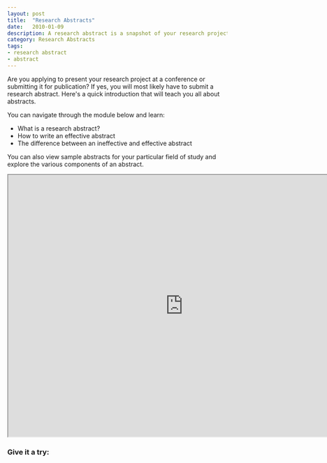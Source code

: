 ```yaml
---
layout: post
title:  "Research Abstracts"
date:   2010-01-09
description: A research abstract is a snapshot of your research project that concisely presents your research and its significance.
category: Research Abstracts
tags:
- research abstract
- abstract
---
```

<p class="intro"> Are you applying to present your research project at a conference or submitting it for publication? If yes, you will most likely have to submit a research abstract. Here's a quick introduction that will teach you all about abstracts.</p>

<p class="flow-text"> You can navigate through the module below and learn:
<ul class="browser-default">
  <li> What is a research abstract? </li>
  <li> How to write an effective abstract </li>
  <li> The difference between an ineffective and effective abstract </li> 
</ul>
<p class="flow-text"> You can also view sample abstracts for your particular field of study and explore the various components of an abstract.  

<center>
  <iframe class="embedbox" src="https://uclalibrary.github.io/research-tips/assets/animation/abstract-animation" width="800px" height="600px"></iframe>
</center>

### Give it a try: 



